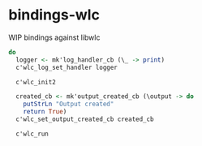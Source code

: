 # bindings-wlc

WIP bindings against libwlc

```haskell
do
  logger <- mk'log_handler_cb (\_ -> print)
  c'wlc_log_set_handler logger

  c'wlc_init2

  created_cb <- mk'output_created_cb (\output -> do
    putStrLn "Output created"
    return True)
  c'wlc_set_output_created_cb created_cb

  c'wlc_run
```
